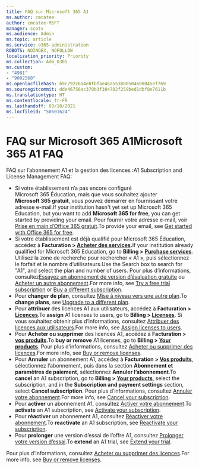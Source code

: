 ```yaml
---
title: FAQ sur Microsoft 365 A1
ms.author: cmcatee
author: cmcatee-MSFT
manager: scotv
ms.audience: Admin
ms.topic: article
ms.service: o365-administration
ROBOTS: NOINDEX, NOFOLLOW
localization_priority: Priority
ms.collection: Adm_O365
ms.custom:
- "4981"
- "9002568"
ms.openlocfilehash: b9c792c6a4e0fbfae46a553800504600045ef769
ms.sourcegitcommit: dde46756ac370b3f384702f259bed1dbf8e7611b
ms.translationtype: HT
ms.contentlocale: fr-FR
ms.lasthandoff: 03/10/2021
ms.locfileid: "50601624"
---
```

# <a name="microsoft-365-a1-faq"></a><span data-ttu-id="8eb2e-102">FAQ sur Microsoft 365 A1</span><span class="sxs-lookup"><span data-stu-id="8eb2e-102">Microsoft 365 A1 FAQ</span></span>

<span data-ttu-id="8eb2e-103">FAQ sur l’abonnement A1 et la gestion des licences :</span><span class="sxs-lookup"><span data-stu-id="8eb2e-103">A1 Subscription and License Management FAQ:</span></span>

- <span data-ttu-id="8eb2e-104">Si votre établissement n’a pas encore configuré Microsoft 365 Éducation, mais que vous souhaitez ajouter **Microsoft 365 gratuit**, vous pouvez démarrer en fournissant votre adresse e-mail.</span><span class="sxs-lookup"><span data-stu-id="8eb2e-104">If your institution hasn't yet set up Microsoft 365 Education, but you want to add **Microsoft 365 for free**, you can get started by providing your email.</span></span> <span data-ttu-id="8eb2e-105">Pour fournir votre adresse e-mail, voir [Prise en main d’Office 365 gratuit](https://www.microsoft.com/education/products/office).</span><span class="sxs-lookup"><span data-stu-id="8eb2e-105">To provide your email, see [Get started with Office 365 for free](https://www.microsoft.com/education/products/office).</span></span>  
- <span data-ttu-id="8eb2e-106">Si votre établissement est déjà qualifié pour Microsoft 365 Éducation, accédez à **Facturation > [Acheter des services](https://go.microsoft.com/fwlink/p/?linkid=868433).**</span><span class="sxs-lookup"><span data-stu-id="8eb2e-106">If your institution already qualified for Microsoft 365 Education, go to **Billing > [Purchase services](https://go.microsoft.com/fwlink/p/?linkid=868433)**.</span></span> <span data-ttu-id="8eb2e-107">Utilisez la zone de recherche pour rechercher « A1 », puis sélectionnez le forfait et le nombre d’utilisateurs.</span><span class="sxs-lookup"><span data-stu-id="8eb2e-107">Use the Search box to search for "A1", and select the plan and number of users.</span></span> <span data-ttu-id="8eb2e-108">Pour plus d’informations, consultez[Essayez un abonnement de version d’évaluation gratuite](https://docs.microsoft.com/microsoft-365/commerce/try-or-buy-microsoft-365#try-a-free-trial-subscription) ou [Acheter un autre abonnement](https://docs.microsoft.com/microsoft-365/commerce/try-or-buy-microsoft-365#buy-a-different-subscription).</span><span class="sxs-lookup"><span data-stu-id="8eb2e-108">For more info, see [Try a free trial subscription](https://docs.microsoft.com/microsoft-365/commerce/try-or-buy-microsoft-365#try-a-free-trial-subscription) or [Buy a different subscription](https://docs.microsoft.com/microsoft-365/commerce/try-or-buy-microsoft-365#buy-a-different-subscription).</span></span>
- <span data-ttu-id="8eb2e-109">Pour **changer de plan**, consultez [Mise à niveau vers une autre plan](https://docs.microsoft.com/microsoft-365/commerce/subscriptions/upgrade-to-different-plan).</span><span class="sxs-lookup"><span data-stu-id="8eb2e-109">To **change plans**, see [Upgrade to a different plan](https://docs.microsoft.com/microsoft-365/commerce/subscriptions/upgrade-to-different-plan).</span></span>
- <span data-ttu-id="8eb2e-110">Pour **attribuer** des licences A1 aux utilisateurs, accédez à **Facturation > [Licences](https://go.microsoft.com/fwlink/p/?linkid=842264)**.</span><span class="sxs-lookup"><span data-stu-id="8eb2e-110">To **assign** A1 licenses to users, go to **Billing > [Licenses](https://go.microsoft.com/fwlink/p/?linkid=842264)**.</span></span> <span data-ttu-id="8eb2e-111">Si vous souhaitez obtenir plus d’informations, consultez [Attribuer des licences aux utilisateurs](https://docs.microsoft.com/microsoft-365/admin/manage/assign-licenses-to-users).</span><span class="sxs-lookup"><span data-stu-id="8eb2e-111">For more info, see [Assign licenses to users](https://docs.microsoft.com/microsoft-365/admin/manage/assign-licenses-to-users).</span></span>
- <span data-ttu-id="8eb2e-112">Pour **Acheter ou supprimer** des licences A1, accédez à **Facturation > [vos produits](https://go.microsoft.com/fwlink/p/?linkid=842054)**.</span><span class="sxs-lookup"><span data-stu-id="8eb2e-112">To **buy or remove** A1 licenses, go to **Billing > [Your products](https://go.microsoft.com/fwlink/p/?linkid=842054)**.</span></span> <span data-ttu-id="8eb2e-113">Pour plus d’informations, consultez [Acheter ou supprimer des licences](https://docs.microsoft.com/microsoft-365/commerce/licenses/buy-licenses#buy-or-remove-licenses-for-your-business-subscription).</span><span class="sxs-lookup"><span data-stu-id="8eb2e-113">For more info, see [Buy or remove licenses](https://docs.microsoft.com/microsoft-365/commerce/licenses/buy-licenses#buy-or-remove-licenses-for-your-business-subscription).</span></span>
- <span data-ttu-id="8eb2e-114">Pour **Annuler** un abonnement A1, accédez à **Facturation > [Vos produits](https://go.microsoft.com/fwlink/p/?linkid=842054)**, sélectionnez l’abonnement, puis dans la section **Abonnement et paramètres de paiement**, sélectionnez **Annuler l’abonnement**.</span><span class="sxs-lookup"><span data-stu-id="8eb2e-114">To **cancel** an A1 subscription, go to  **Billing > [Your products](https://go.microsoft.com/fwlink/p/?linkid=842054)**, select the subscription, and in the **Subscription and payment settings** section, select **Cancel subscription**.</span></span> <span data-ttu-id="8eb2e-115">Pour plus d’informations, consultez [Annuler votre abonnement](https://docs.microsoft.com/microsoft-365/commerce/subscriptions/cancel-your-subscription).</span><span class="sxs-lookup"><span data-stu-id="8eb2e-115">For more info, see [Cancel your subscription](https://docs.microsoft.com/microsoft-365/commerce/subscriptions/cancel-your-subscription).</span></span>
- <span data-ttu-id="8eb2e-116">Pour **activer** un abonnement A1, consultez [Activer votre abonnement](https://docs.microsoft.com/alchemyinsights/activate-your-office-365-subscription).</span><span class="sxs-lookup"><span data-stu-id="8eb2e-116">To **activate** an A1 subscription, see [Activate your subscription](https://docs.microsoft.com/alchemyinsights/activate-your-office-365-subscription).</span></span>
- <span data-ttu-id="8eb2e-117">Pour **réactiver** un abonnement A1, consultez [Réactiver votre abonnement](https://docs.microsoft.com/alchemyinsights/reactivate-your-subscription).</span><span class="sxs-lookup"><span data-stu-id="8eb2e-117">To **reactivate** an A1 subscription, see [Reactivate your subscription](https://docs.microsoft.com/alchemyinsights/reactivate-your-subscription).</span></span>
- <span data-ttu-id="8eb2e-118">Pour **prolonger** une version d’essai de l’offre A1, consultez [Prolonger votre version d’essai](https://docs.microsoft.com/microsoft-365/commerce/extend-your-trial).</span><span class="sxs-lookup"><span data-stu-id="8eb2e-118">To **extend** an A1 trial, see [Extend your trial](https://docs.microsoft.com/microsoft-365/commerce/extend-your-trial).</span></span>

<span data-ttu-id="8eb2e-119">Pour plus d’informations, consultez [Acheter ou supprimer des licences](https://docs.microsoft.com/microsoft-365/commerce/licenses/buy-licenses).</span><span class="sxs-lookup"><span data-stu-id="8eb2e-119">For more info, see [Buy or remove licenses](https://docs.microsoft.com/microsoft-365/commerce/licenses/buy-licenses).</span></span>